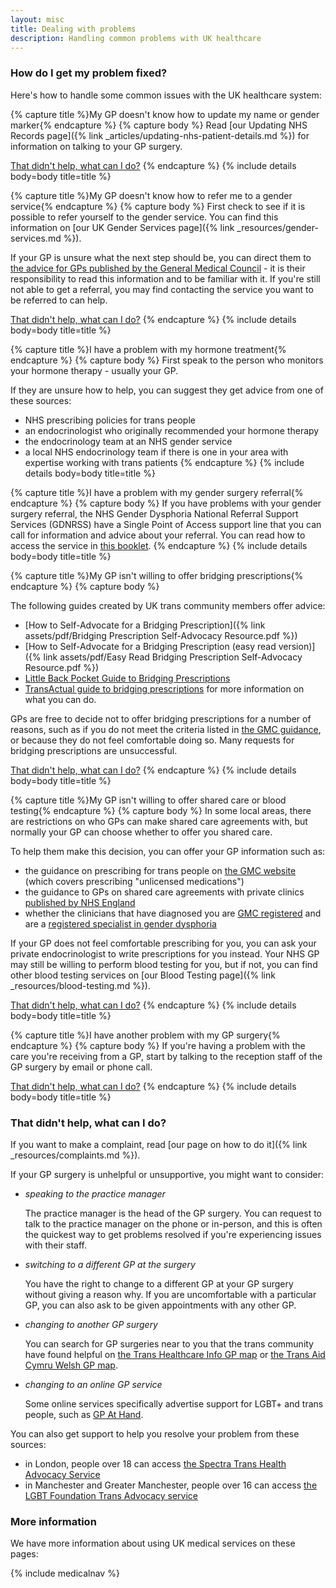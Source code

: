 ```yaml
---
layout: misc
title: Dealing with problems
description: Handling common problems with UK healthcare
---
```


### How do I get my problem fixed?

Here's how to handle some common issues with the UK healthcare system:

{% capture title %}My GP doesn't know how to update my name or gender marker{% endcapture %}
{% capture body %}
Read [our Updating NHS Records page]({% link _articles/updating-nhs-patient-details.md %}) for information on talking to your GP surgery.

<a href="#that-didnt-help-what-can-i-do">That didn't help, what can I do?</a>
{% endcapture %}
{% include details body=body title=title %}    

{% capture title %}My GP doesn't know how to refer me to a gender service{% endcapture %}
{% capture body %}
First check to see if it is possible to refer yourself to the gender service. You can find this information on [our UK Gender Services page]({% link _resources/gender-services.md %}).

If your GP is unsure what the next step should be, you can direct them to [the advice for GPs published by the General Medical Council](https://www.gmc-uk.org/ethical-guidance/ethical-hub/trans-healthcare#mental-health-and-bridging-prescriptions) - it is their responsibility to read this information and to be familiar with it. If you're still not able to get a referral, you may find contacting the service you want to be referred to can help.

<a href="#that-didnt-help-what-can-i-do">That didn't help, what can I do?</a>
{% endcapture %}
{% include details body=body title=title %}    

{% capture title %}I have a problem with my hormone treatment{% endcapture %}
{% capture body %}
First speak to the person who monitors your hormone therapy - usually your GP. 

If they are unsure how to help, you can suggest they get advice from one of these sources:

- NHS prescribing policies for trans people
- an endocrinologist who originally recommended your hormone therapy
- the endocrinology team at an NHS gender service
- a local NHS endocrinology team if there is one in your area with expertise working with trans patients
{% endcapture %}
{% include details body=body title=title %}    

{% capture title %}I have a problem with my gender surgery referral{% endcapture %}
{% capture body %}
If you have problems with your gender surgery referral, the NHS Gender Dysphoria National Referral Support Services (GDNRSS) have a Single Point of Access support line that you can call for information and advice about your referral. You can read how to access the service in [this booklet](https://cavuhb.nhs.wales/files/specialised-medicine/welsh-gender-service/v2-gender-dysphoria-about-us-booklet-pdf/).
{% endcapture %}
{% include details body=body title=title %}    

{% capture title %}My GP isn't willing to offer bridging prescriptions{% endcapture %}
{% capture body %}

The following guides created by UK trans community members offer advice:

- [How to Self-Advocate for a Bridging Prescription]({% link assets/pdf/Bridging Prescription Self-Advocacy Resource.pdf %})
- [How to Self-Advocate for a Bridging Prescription (easy read version)]({% link assets/pdf/Easy Read Bridging Prescription Self-Advocacy Resource.pdf %})
- [Little Back Pocket Guide to Bridging Prescriptions](https://static1.squarespace.com/static/60be2f8a0cc8001044609e26/t/641ad7bb003f3f6d6f4dcf70/1679480765264/LBGT-BridgingPrescriptions.pdf)
- [TransActual guide to bridging prescriptions](https://www.transactual.org.uk/bridging-prescriptions) for more information on what you can do.

GPs are free to decide not to offer bridging prescriptions for a number of reasons, such as if you do not meet the criteria listed in [the GMC guidance](https://www.gmc-uk.org/ethical-guidance/ethical-hub/trans-healthcare#Mental%20health%20and%20bridging%20prescriptions), or because they do not feel comfortable doing so. Many requests for bridging prescriptions are unsuccessful.

<a href="#that-didnt-help-what-can-i-do">That didn't help, what can I do?</a>
{% endcapture %}
{% include details body=body title=title %}    

{% capture title %}My GP isn't willing to offer shared care or blood testing{% endcapture %}
{% capture body %}
In some local areas, there are restrictions on who GPs can make shared care agreements with, but normally your GP can choose whether to offer you shared care. 

To help them make this decision, you can offer your GP information such as:

- the guidance on prescribing for trans people on [the GMC website](https://www.gmc-uk.org/ethical-guidance/ethical-hub/trans-healthcare#Prescribing) (which covers prescribing "unlicensed medications")
- the guidance to GPs on shared care agreements with private clinics [published by NHS England](https://www.dpt.nhs.uk/download/VjSSV5TQVv)
- whether the clinicians that have diagnosed you are [GMC registered](https://www.gmc-uk.org/registration-and-licensing/the-medical-register) and are a [registered specialist in gender dysphoria](https://www.gov.uk/government/publications/gender-recognition-certificate-list-of-medical-practitioners-in-gender-dysphoria/doctors-and-psychologists-specialising-in-gender-dysphoria)

If your GP does not feel comfortable prescribing for you, you can ask your private endocrinologist to write prescriptions for you instead. Your NHS GP may still be willing to perform blood testing for you, but if not, you can find other blood testing services on [our Blood Testing page]({% link _resources/blood-testing.md %}).

<a href="#that-didnt-help-what-can-i-do">That didn't help, what can I do?</a>
{% endcapture %}
{% include details body=body title=title %}    

{% capture title %}I have another problem with my GP surgery{% endcapture %}
{% capture body %}
If you're having a problem with the care you're receiving from a GP, start by talking to the reception staff of the GP surgery by email or phone call.

<a href="#that-didnt-help-what-can-i-do">That didn't help, what can I do?</a>
{% endcapture %}
{% include details body=body title=title %}    

### That didn't help, what can I do?

If you want to make a complaint, read [our page on how to do it]({% link _resources/complaints.md %}).

If your GP surgery is unhelpful or unsupportive, you might want to consider:

- *speaking to the practice manager*

    The practice manager is the head of the GP surgery. You can request to talk to the practice manager on the phone or in-person, and this is often the quickest way to get problems resolved if you're experiencing issues with their staff.

- *switching to a different GP at the surgery*

    You have the right to change to a different GP at your GP surgery without giving a reason why. If you are uncomfortable with a particular GP, you can also ask to be given appointments with any other GP.

- *changing to another GP surgery*

    You can search for GP surgeries near to you that the trans community have found helpful on [the Trans Healthcare Info GP map](https://www.transhealthcareintel.com/trans-friendly-gps) or [the Trans Aid Cymru Welsh GP map](https://transaid.cymru/our-projects/#gpmap).

- *changing to an online GP service*

    Some online services specifically advertise support for LGBT+ and trans people, such as [GP At Hand](https://www.babylonhealth.com/en-gb/lgbtq).

You can also get support to help you resolve your problem from these sources:

- in London, people over 18 can access [the Spectra Trans Health Advocacy Service](https://spectra-london.org.uk/trans-services/trans-health-advocacy/)
- in Manchester and Greater Manchester, people over 16 can access [the LGBT Foundation Trans Advocacy service](http://lgbt.foundation/how-we-can-help-you/trans-advocacy)

### More information

We have more information about using UK medical services on these pages:

{% include medicalnav %}
